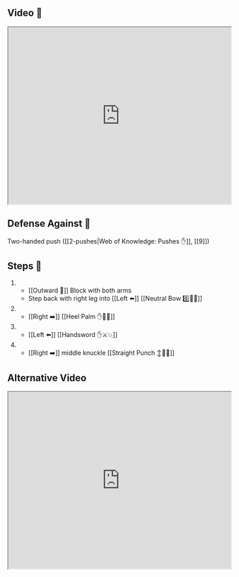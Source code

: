 ## Video 🎥

<iframe src="https://www.youtube.com/embed/Nw7sBCYu4oc" width="100%" height="400"></iframe>

## Defense Against 🤺

Two-handed push ([[2-pushes|Web of Knowledge: Pushes ✋]], [[9]])

## Steps 👣

1. - [[Outward 🔼]] Block with both arms
    - Step back with right leg into [[Left ⬅️]] [[Neutral Bow 0️⃣🧍‍♂️]]
2. - [[Right ➡️]] [[Heel Palm ✋🌴💥]]
3. - [[Left ⬅️]] [[Handsword ✋⚔️💥]]
4. - [[Right ➡️]] middle knuckle [[Straight Punch ↕️👊💥]]

## Alternative Video

<iframe src="https://www.youtube.com/embed/soX7-ryg8HA?start=563&end=690" width="100%" height="400"></iframe>
